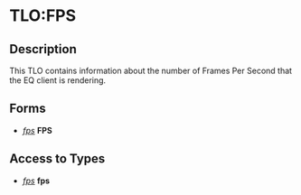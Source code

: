 # TLO:FPS

## Description

This TLO contains information about the number of Frames Per Second that the EQ client is rendering.

## Forms

* [_fps_]() **FPS**

## Access to Types

* [_fps_]() **fps**
